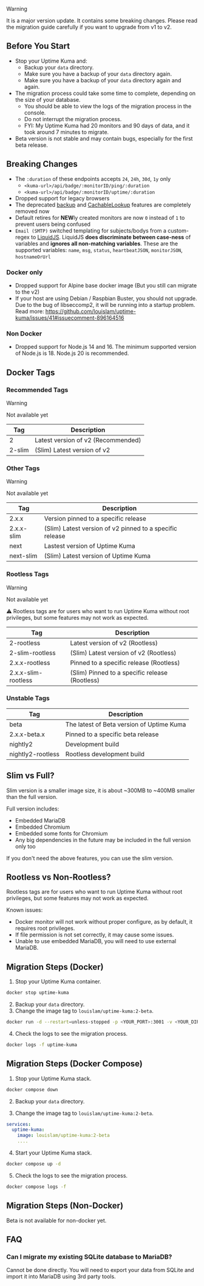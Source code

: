 > [!WARNING] 
> It is a major version update. It contains some breaking changes. Please read the migration guide carefully if you want to upgrade from v1 to v2.

## Before You Start

- Stop your Uptime Kuma and:
   - Backup your `data` directory.
   - Make sure you have a backup of your `data` directory again.
   - Make sure you have a backup of your `data` directory again and again.
- The migration process could take some time to complete, depending on the size of your database.
   - You should be able to view the logs of the migration process in the console.
   - Do not interrupt the migration process.
   - FYI: My Uptime Kuma had 20 monitors and 90 days of data, and it took around 7 minutes to migrate.
- Beta version is not stable and may contain bugs, especially for the first beta release.


## Breaking Changes

- The `:duration` of these endpoints accepts `24`, `24h`, `30d`, `1y` only
  - `<kuma-url>/api/badge/:monitorID/ping/:duration`
  - `<kuma-url>/api/badge/:monitorID/uptime/:duration`
- Dropped support for legacy browsers
- The deprecated [backup](https://github.com/louislam/uptime-kuma/pull/3892) and [CachableLookup](https://github.com/louislam/uptime-kuma/issues/3762) features are completely removed now
- Default retires for **NEW**ly created monitors are now `0` instead of `1` to prevent users being confused
- `Email (SMTP)` switched templating for subjects/bodys from a custom-regex to [LiquidJS](https://liquidjs.com/).
  LiquidJS **does discriminate between case-ness** of variables and **ignores all non-matching variables**.
  These are the supported variables: `name`, `msg`, `status`, `heartbeatJSON`, `monitorJSON`, `hostnameOrUrl`

### Docker only
- Dropped support for Alpine base docker image (But you still can migrate to the v2)
- If your host are using Debian / Raspbian Buster, you should not upgrade. Due to the bug of libseccomp2, it will be running into a startup problem. Read more: https://github.com/louislam/uptime-kuma/issues/41#issuecomment-896164516

### Non Docker
- Dropped support for Node.js 14 and 16. The minimum supported version of Node.js is 18. Node.js 20 is recommended.

## Docker Tags

### Recommended Tags

> [!WARNING] 
> Not available yet

| Tag        | Description                                      |
|------------|--------------------------------------------------|
| 2          | Latest version of v2 (Recommended)               |
| 2-slim     | (Slim) Latest version of v2                      |

### Other Tags

> [!WARNING] 
> Not available yet

| Tag        | Description                                      |
|------------|--------------------------------------------------|
| 2.x.x      | Version pinned to a specific release             |
| 2.x.x-slim | (Slim) Latest version of v2 pinned to a specific release |
| next       | Lastest version of Uptime Kuma                   |
| next-slim  | (Slim) Latest version of Uptime Kuma             |

### Rootless Tags

> [!WARNING] 
> Not available yet

⚠️ Rootless tags are for users who want to run Uptime Kuma without root privileges, but some features may not work as expected.

| Tag        | Description                                      |
|------------|--------------------------------------------------|
| 2-rootless | Latest version of v2 (Rootless)                  |
| 2-slim-rootless | (Slim) Latest version of v2 (Rootless)          |
| 2.x.x-rootless | Pinned to a specific release (Rootless)         |
| 2.x.x-slim-rootless | (Slim) Pinned to a specific release (Rootless) |


### Unstable Tags

| Tag               | Description                               |
|-------------------|-------------------------------------------|
| beta              | The latest of Beta version of Uptime Kuma |
| 2.x.x-beta.x | Pinned to a specific beta release         |
| nightly2          | Development build                         |
| nightly2-rootless | Rootless development build                |

## Slim vs Full?

Slim version is a smaller image size, it is about ~300MB to ~400MB smaller than the full version.

Full version includes:
- Embedded MariaDB
- Embedded Chromium
- Embedded some fonts for Chromium
- Any big dependencies in the future may be included in the full version only too

If you don't need the above features, you can use the slim version.

## Rootless vs Non-Rootless?

Rootless tags are for users who want to run Uptime Kuma without root privileges, but some features may not work as expected.

Known issues:
- Docker monitor will not work without proper configure, as by default, it requires root privileges.
- If file permission is not set correctly, it may cause some issues.
- Unable to use embedded MariaDB, you will need to use external MariaDB.

## Migration Steps (Docker)

1. Stop your Uptime Kuma container.

```bash
docker stop uptime-kuma
```

2. Backup your `data` directory.
3. Change the image tag to `louislam/uptime-kuma:2-beta`.

```bash
docker run -d --restart=unless-stopped -p <YOUR_PORT>:3001 -v <YOUR_DIR OR VOLUME>:/app/data --name uptime-kuma louislam/uptime-kuma:2-beta
```

4. Check the logs to see the migration process.

```bash
docker logs -f uptime-kuma
```

## Migration Steps (Docker Compose)

1. Stop your Uptime Kuma stack.

```bash
docker compose down
```

2. Backup your `data` directory.

3. Change the image tag to `louislam/uptime-kuma:2-beta`.

```yaml
services:
  uptime-kuma:
    image: louislam/uptime-kuma:2-beta
    ....
```

4. Start your Uptime Kuma stack.

```bash
docker compose up -d
```

5. Check the logs to see the migration process.

```bash
docker compose logs -f
```

## Migration Steps (Non-Docker)

Beta is not available for non-docker yet.

<!--
1. Stop your Uptime Kuma.

```bash
pm2 stop uptime-kuma
```

2. Backup your `data` directory.
3. Check your Node.js version, the minimum supported version is 18. Node.js 20 is recommended.

```bash
node --version
```
-->


## FAQ

### Can I migrate my existing SQLite database to MariaDB?

Cannot be done directly. You will need to export your data from SQLite and import it into MariaDB using 3rd party tools.
